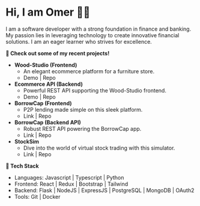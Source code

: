 # Hi, I am Omer 🙋🏻

I am a software developer with a strong foundation in finance and banking. My passion lies in leveraging technology to create innovative financial solutions. I am an eager learner who strives for excellence.

**🚀 Check out some of my recent projects!**
- **Wood-Studio (Frontend)**
  - An elegant ecommerce platform for a furniture store.
  - Demo | Repo
- **Ecommerce API (Backend)** 
  - Powerful REST API supporting the Wood-Studio frontend.
  - Demo | Repo
- **BorrowCap (Frontend)**
  - P2P lending made simple on this sleek platform.
  - Link | Repo
- **BorrowCap (Backend API)**
  - Robust REST API powering the BorrowCap app.
  - Link | Repo
- **StockSim** 
  - Dive into the world of virtual stock trading with this simulator.
  - Link | Repo

**📱 Tech Stack**
- Languages: Javascript | Typescript | Python
- Frontend: React | Redux | Bootstrap | Tailwind
- Backend: Flask | NodeJS | ExpressJS | PostgreSQL | MongoDB | OAuth2
- Tools: Git | Docker



<!--
**omermj/omermj** is a ✨ _special_ ✨ repository because its `README.md` (this file) appears on your GitHub profile.

Here are some ideas to get you started:

- 🔭 I’m currently working on ...
- 🌱 I’m currently learning ...
- 👯 I’m looking to collaborate on ...
- 🤔 I’m looking for help with ...
- 💬 Ask me about ...
- 📫 How to reach me: ...
- 😄 Pronouns: ...
- ⚡ Fun fact: ...
-->

